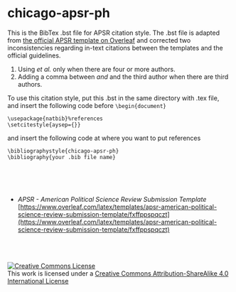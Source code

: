 # chicago-apsr-ph

This is the BibTex .bst file for APSR citation style. The .bst file is adapted from [the official APSR template on Overleaf](https://www.overleaf.com/latex/templates/apsr-american-political-science-review-submission-template/fxffppspqczt) and corrected two inconsistencies regarding in-text citations between the templates and the official guidelines.

1. Using *et al.* only when there are four or more authors.
2. Adding a comma between *and* and the third author when there are third authors.

To use this citation style, put this .bst in the same directory with .tex file, and insert the following code before `\begin{document}`
```
\usepackage{natbib}%references
\setcitestyle{aysep={}}
```

and insert the following code at where you want to put references
```
\bibliographystyle{chicago-apsr-ph}
\bibliography{your .bib file name}
```
<br/>
<br/>
<br/>

* *APSR - American Political Science Review Submission Template* [https://www.overleaf.com/latex/templates/apsr-american-political-science-review-submission-template/fxffppspqczt](https://www.overleaf.com/latex/templates/apsr-american-political-science-review-submission-template/fxffppspqczt)
<br/>
<br/>  
<br/>
<a rel="license" href="http://creativecommons.org/licenses/by-sa/4.0/"><img alt="Creative Commons License" style="border-width:0" src="https://i.creativecommons.org/l/by-sa/4.0/88x31.png" /></a><br />This work is licensed under a <a rel="license" href="http://creativecommons.org/licenses/by-sa/4.0/">Creative Commons Attribution-ShareAlike 4.0 International License</a>
